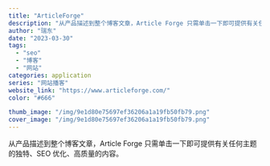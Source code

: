 ```yaml
---
title: "ArticleForge"
description: "从产品描述到整个博客文章，Article Forge 只需单击一下即可提供有关任何主题的独特、SEO 优化、高质量的内容"
author: "瑞东"
date: "2023-03-30"
tags:
  - "seo"
  - "博客"
  - "网站"
categories: application
series: "网站播客"
website_link: "https://www.articleforge.com/"
color: "#666"

thumb_image: "/img/9e1d80e75697ef36206a1a19fb50fb79.png"
cover_image: "/img/9e1d80e75697ef36206a1a19fb50fb79.png"
---
```


从产品描述到整个博客文章，Article Forge 只需单击一下即可提供有关任何主题的独特、SEO 优化、高质量的内容。